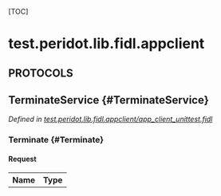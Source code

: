 [TOC]

# test.peridot.lib.fidl.appclient


## **PROTOCOLS**

## TerminateService {#TerminateService}
*Defined in [test.peridot.lib.fidl.appclient/app_client_unittest.fidl](https://fuchsia.googlesource.com/fuchsia/+/master/src/modular/lib/fidl/app_client_unittest.fidl#10)*


### Terminate {#Terminate}


#### Request
<table>
    <tr><th>Name</th><th>Type</th></tr>
    </table>


















